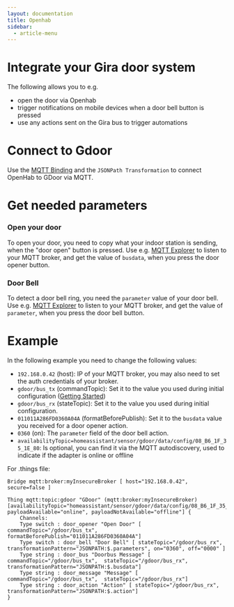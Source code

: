 ```yaml
---
layout: documentation
title: Openhab
sidebar:
  - article-menu
---
```


# Integrate your Gira door system

The following allows you to e.g.
- open the door via Openhab
- trigger notifications on mobile devices when a door bell button is pressed
- use any actions sent on the Gira bus to trigger automations

# Connect to Gdoor
Use the  [MQTT Binding](https://www.openhab.org/addons/bindings/mqtt.generic/) and the `JSONPath Transformation` to connect OpenHab to GDoor via MQTT.

# Get needed parameters
### Open your door
To open your door, you need to copy what your indoor station is sending,
when the "door open" button is pressed.
Use e.g. [MQTT Explorer](http://mqtt-explorer.com/) to listen to your MQTT broker,
and get the value of `busdata`, when you press the door opener button.

### Door Bell
To detect a door bell ring,
you need the `parameter` value of your door bell.
Use e.g. [MQTT Explorer](http://mqtt-explorer.com/) to listen to your MQTT broker,
and get the value of `parameter`, when you press the door bell button.

# Example
In the following example you need to change the following values:
- `192.168.0.42` (host): IP of your MQTT broker, you may also need to set the auth credentials of your broker.
- `gdoor/bus_tx` (commandTopic): Set it to the value you used during initial configuration ([Getting Started](/documentation/getting-started.html))
- `gdoor/bus_rx` (stateTopic): Set it to the value you used during initial configuration.
- `011011A286FD0360A04A` (formatBeforePublish): Set it to the `busdata` value you received for a door opener action.
- `0360` (on): The `parameter` field of the door bell action.
- `availabilityTopic=homeassistant/sensor/gdoor/data/config/08_B6_1F_35_1E_80`: Is optional, you can find it via the MQTT autodiscovery,
   used to indicate if the adapter is online or offline

For .things file:
```
Bridge mqtt:broker:myInsecureBroker [ host="192.168.0.42", secure=false ]

Thing mqtt:topic:gdoor "GDoor" (mqtt:broker:myInsecureBroker) [availabilityTopic="homeassistant/sensor/gdoor/data/config/08_B6_1F_35_1E_80", payloadAvailable="online", payloadNotAvailable="offline"] {
    Channels:
    Type switch : door_opener "Open Door" [ commandTopic="/gdoor/bus_tx", formatBeforePublish="011011A286FD0360A04A"]
    Type switch : door_bell "Door Bell" [ stateTopic="/gdoor/bus_rx", transformationPattern="JSONPATH:$.parameters", on="0360", off="0000" ]
    Type string : door_bus "Doorbus Message" [ commandTopic="/gdoor/bus_tx",  stateTopic="/gdoor/bus_rx", transformationPattern="JSONPATH:$.busdata"]
    Type string : door_message "Message" [ commandTopic="/gdoor/bus_tx",  stateTopic="/gdoor/bus_rx"]
    Type string : door_action "Action" [ stateTopic="/gdoor/bus_rx", transformationPattern="JSONPATH:$.action"]
}
```



